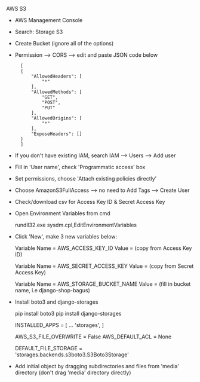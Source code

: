 AWS S3
* AWS Management Console
* Search: Storage S3
* Create Bucket (ignore all of the options)
* Permission --> CORS --> edit and paste JSON code below

        [
        {
            "AllowedHeaders": [
                "*"
            ],
            "AllowedMethods": [
                "GET",
                "POST",
                "PUT"
            ],
            "AllowedOrigins": [
                "*"
            ],
            "ExposeHeaders": []
        }
        ]


* If you don't have existing IAM, search IAM --> Users --> Add user
* Fill in 'User name', check 'Programmatic access' box
* Set permissions, choose 'Attach existing policies directly'
* Choose AmazonS3FullAccess --> no need to Add Tags --> Create User
* Check/download csv for Access Key ID & Secret Access Key
* Open Environment Variables from cmd</br>

    rundll32.exe sysdm.cpl,EditEnvironmentVariables

* Click 'New', make 3 new variables below:

    Variable Name = AWS_ACCESS_KEY_ID
    Value = (copy from Access Key ID)

    Variable Name = AWS_SECRET_ACCESS_KEY
    Value = (copy from Secret Access Key)

    Variable Name = AWS_STORAGE_BUCKET_NAME
    Value = (fill in bucket name, i.e django-shop-bagus)

* Install boto3 and django-storages

    pip install boto3
    pip install django-storages

    INSTALLED_APPS = [
        ...
        'storages',
    ]

    AWS_S3_FILE_OVERWRITE = False
    AWS_DEFAULT_ACL = None

    DEFAULT_FILE_STORAGE = 'storages.backends.s3boto3.S3Boto3Storage'

* Add initial object by dragging subdirectories and files from 'media' directory (don't drag 'media' directory directly)
